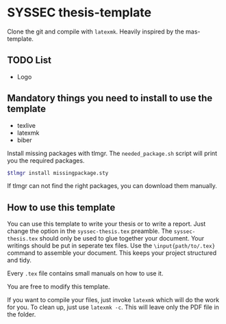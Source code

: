 # SYSSEC thesis-template
Clone the git and compile with `latexmk`. Heavily inspired by the mas-template. 

## TODO List
* Logo

## Mandatory things you need to install to use the template
* texlive
* latexmk
* biber

Install missing packages with tlmgr. The `needed_package.sh` script will print you the required packages.

```bash
$tlmgr install missingpackage.sty
```

If tlmgr can not find the right packages, you can download them manually. 

## How to use this template
You can use this template to write your thesis or to write a report. Just change the option in the `syssec-thesis.tex` preamble.
The `syssec-thesis.tex` should only be used to glue together your document. Your writings should be put in seperate tex files. Use the `\input{path/to/.tex}` command to assemble your document. This keeps your project structured and tidy.

Every `.tex` file contains small manuals on how to use it.

You are free to modify this template.

If you want to compile your files, just invoke `latexmk` which will do the work for you. To clean up, just use `latexmk -c`. This will leave only the PDF file in the folder. 

